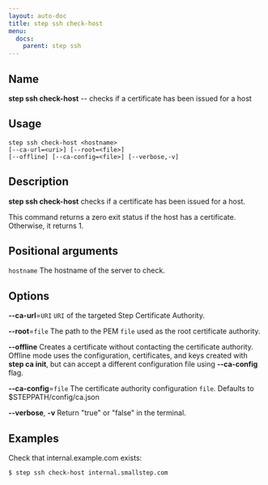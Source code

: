 ```yaml
---
layout: auto-doc
title: step ssh check-host
menu:
  docs:
    parent: step ssh
---
```


## Name
**step ssh check-host** -- checks if a certificate has been issued for a host

## Usage

```raw
step ssh check-host <hostname>
[--ca-url=<uri>] [--root=<file>]
[--offline] [--ca-config=<file>] [--verbose,-v]
```

## Description

**step ssh check-host** checks if a certificate has been issued for a host.

This command returns a zero exit status if the host has a certificate.
Otherwise, it returns 1.

## Positional arguments

`hostname`
The hostname of the server to check.

## Options


**--ca-url**=`URI`
`URI` of the targeted Step Certificate Authority.

**--root**=`file`
The path to the PEM `file` used as the root certificate authority.

**--offline**
Creates a certificate without contacting the certificate authority. Offline mode
uses the configuration, certificates, and keys created with **step ca init**,
but can accept a different configuration file using **--ca-config** flag.

**--ca-config**=`file`
The certificate authority configuration `file`. Defaults to
$STEPPATH/config/ca.json

**--verbose**, **-v**
Return "true" or "false" in the terminal.

## Examples

Check that internal.example.com exists:
```shell
$ step ssh check-host internal.smallstep.com
```

